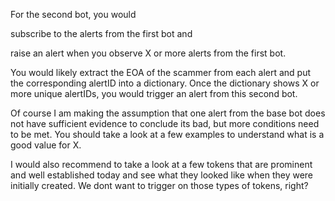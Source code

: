 For the second bot, you would 

subscribe to the alerts from the first bot and 

raise an alert when you observe X or more alerts from the first bot. 

You would likely extract the EOA of the scammer from each alert and put the corresponding alertID into a dictionary. Once the dictionary shows X or more unique alertIDs, you would trigger an alert from this second bot.

Of course I am making the assumption that one alert from the base bot does not have sufficient evidence to conclude its bad, but more conditions need to be met. You should take a look at a few examples to understand what is a good value for X.

I would also recommend to take a look at a few tokens that are prominent and well established today and see what they looked like when they were initially created. We dont want to trigger on those types of tokens, right?